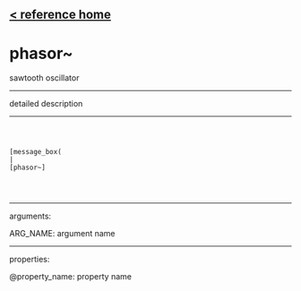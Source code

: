 [< reference home](ceammc_lib.html)
---

# phasor~


sawtooth oscillator

---

detailed description
<br>


---


```



[message_box(                                 
|
[phasor~]


            
```

---
arguments:

ARG_NAME: argument name<br>

---
properties:

@property_name: property name<br>

